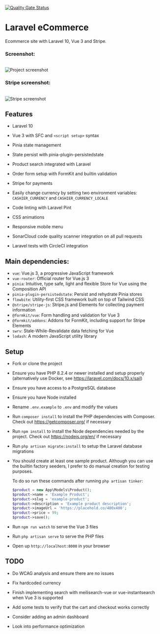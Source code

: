 [![Quality Gate Status](https://sonarcloud.io/api/project_badges/measure?project=w3bdesign_laravel-vue&metric=alert_status)](https://sonarcloud.io/dashboard?id=w3bdesign_laravel-vue)

# Laravel eCommerce

Ecommerce site with Laravel 10, Vue 3 and Stripe.

### Screenshot:

 <br /> 
 <img src="https://user-images.githubusercontent.com/45217974/108638044-9b523980-748d-11eb-9a24-0b58baffecc8.png" alt="Project screenshot" /> 
 <br />
 
 ### Stripe screenshot: 
 <br /> 
 <img src="https://user-images.githubusercontent.com/45217974/108796168-670f7380-7588-11eb-87d5-bc28276f0b35.png" alt="Stripe screenshot" />
 <br />

## Features

-   Laravel 10

-   Vue 3 with SFC and `<script setup>` syntax

-   Pinia state management

-   State persist with pinia-plugin-persistedstate

-   Product search integrated with Laravel

-   Order form setup with FormKit and builtin validation

-   Stripe for payments

-   Easily change currency by setting two environment variables: `CASHIER_CURRENCY` and `CASHIER_CURRENCY_LOCALE`

-   Code linting with Laravel Pint

-   CSS animations

-   Responsive mobile menu

-   SonarCloud code quality scanner integration on all pull requests

-   Laravel tests with CircleCI integration

## Main dependencies:

-   `vue`: Vue.js 3, a progressive JavaScript framework
-   `vue-router`: Official router for Vue.js 3
-   `pinia`: Intuitive, type safe, light and flexible Store for Vue using the Composition API
-   `pinia-plugin-persistedstate`: Persist and rehydrate Pinia stores
-   `flowbite`: Utility-first CSS framework built on top of Tailwind CSS
-   `@stripe/stripe-js`: Stripe.js and Elements for collecting payment information
-   `@formkit/vue`: Form handling and validation for Vue 3
-   `@formkit/addons`: Addons for FormKit, including support for Stripe Elements
-   `swrv`: Stale-While-Revalidate data fetching for Vue
-   `lodash`: A modern JavaScript utility library

## Setup

-   Fork or clone the project

-   Ensure you have PHP 8.2.4 or newer installed and setup properly (alternatively use Docker, see <https://laravel.com/docs/10.x/sail>)

-   Ensure you have access to a PostgreSQL database

-   Ensure you have Node installed

-   Rename `.env.example` to `.env` and modify the values

-   Run `composer install` to install the PHP dependencies with Composer. Check out <https://getcomposer.org/> if necessary

-   Run `npm install` to install the Node dependencies needed by the project. Check out <https://nodejs.org/en/> if necessary

-   Run `php artisan migrate:install` to setup the Laravel database migrations

-   You should create at least one sample product. Although you can use the builtin factory seeders, I prefer to do manual creation for testing purposes.

    To do so run these commands after running `php artisan tinker`:

    ```php
    $product = new App\Models\Product();
    $product->name = 'Example Product';
    $product->slug = 'example-product';
    $product->description = 'Example product description';
    $product->imageUrl = 'https://placehold.co/400x400';
    $product->price = 99;
    $product->save();
    ```

-   Run `npm run watch` to serve the Vue 3 files

-   Run `php artisan serve` to serve the PHP files

-   Open up `http://localhost:8000` in your browser



## TODO

-   Do WCAG analysis and ensure there are no issues

-   Fix hardcoded currency

-   Finish implementing search with meilisearch-vue or vue-instantsearch when Vue 3 is supported

-   Add some tests to verify that the cart and checkout works correctly

-   Consider adding an admin dashboard

-   Look into performance optimization
